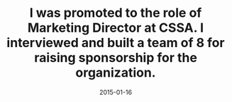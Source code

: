 ---
title: I was promoted to the role of Marketing Director at CSSA. I interviewed and built a team of 8 for raising sponsorship for the organization.
date: 2015-01-16
categories: [news]
tags: [news]
---